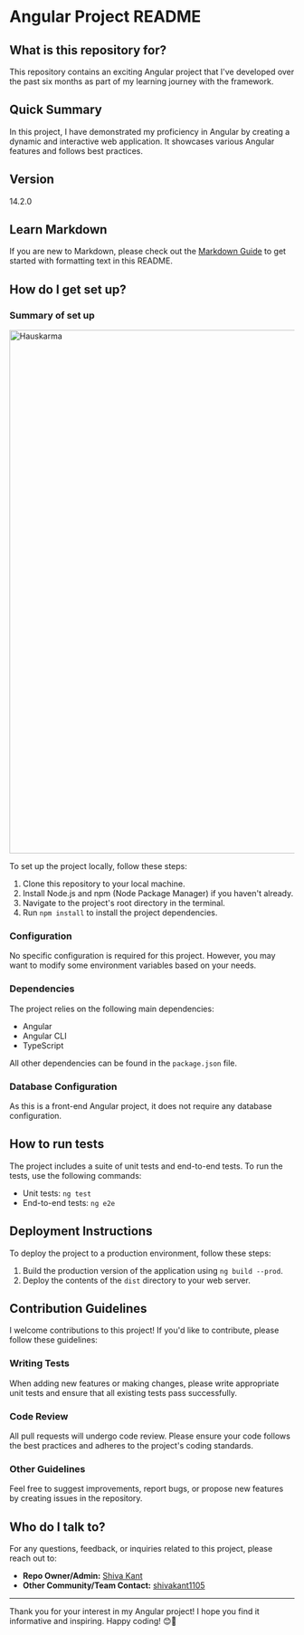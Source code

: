 # Angular Project README

## What is this repository for?

This repository contains an exciting Angular project that I've developed over the past six months as part of my learning journey with the framework.

## Quick Summary

In this project, I have demonstrated my proficiency in Angular by creating a dynamic and interactive web application. It showcases various Angular features and follows best practices.

## Version

14.2.0

## Learn Markdown

If you are new to Markdown, please check out the [Markdown Guide](https://www.markdownguide.org/) to get started with formatting text in this README.

## How do I get set up?

### Summary of set up
<img width="925" alt="Hauskarma" src="https://github.com/Shivakant1105/Hauskarma/assets/71607627/6b006cc9-f3d0-44ae-a378-4a51f66bdc59">

To set up the project locally, follow these steps:

1. Clone this repository to your local machine.
2. Install Node.js and npm (Node Package Manager) if you haven't already.
3. Navigate to the project's root directory in the terminal.
4. Run `npm install` to install the project dependencies.

### Configuration

No specific configuration is required for this project. However, you may want to modify some environment variables based on your needs.

### Dependencies

The project relies on the following main dependencies:

- Angular
- Angular CLI
- TypeScript

All other dependencies can be found in the `package.json` file.

### Database Configuration

As this is a front-end Angular project, it does not require any database configuration.

## How to run tests

The project includes a suite of unit tests and end-to-end tests. To run the tests, use the following commands:

- Unit tests: `ng test`
- End-to-end tests: `ng e2e`

## Deployment Instructions

To deploy the project to a production environment, follow these steps:

1. Build the production version of the application using `ng build --prod`.
2. Deploy the contents of the `dist` directory to your web server.

## Contribution Guidelines

I welcome contributions to this project! If you'd like to contribute, please follow these guidelines:

### Writing Tests

When adding new features or making changes, please write appropriate unit tests and ensure that all existing tests pass successfully.

### Code Review

All pull requests will undergo code review. Please ensure your code follows the best practices and adheres to the project's coding standards.

### Other Guidelines

Feel free to suggest improvements, report bugs, or propose new features by creating issues in the repository.

## Who do I talk to?

For any questions, feedback, or inquiries related to this project, please reach out to:

- **Repo Owner/Admin:** [Shiva Kant](https://github.com/Shivakant1105)
- **Other Community/Team Contact:** [shivakant1105](Kantshiv1105@gmail.com)

---

Thank you for your interest in my Angular project! I hope you find it informative and inspiring. Happy coding! 😊🚀
